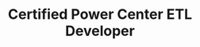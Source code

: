 ---
title: Certified Power Center ETL Developer
organization: Informatica
organizationUrl: https://www.informatica.com/
location: Puerto Rico
start: 2019-06-25
end: present
---
